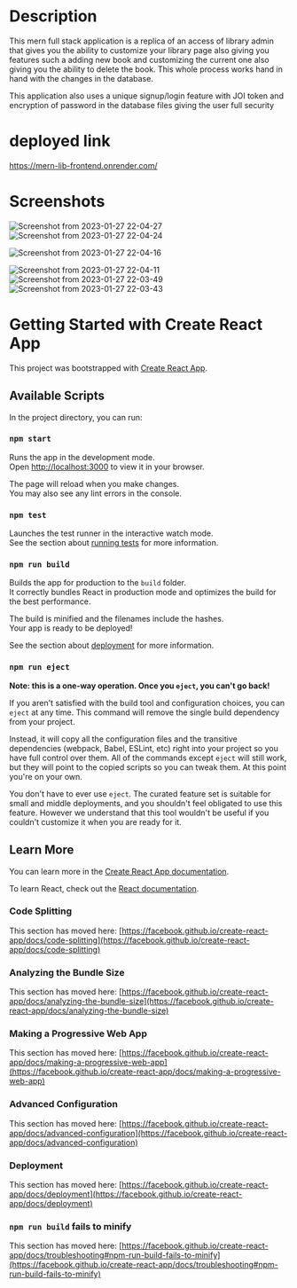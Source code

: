 # Description

This mern full stack application is a replica of an access of library admin that gives you the ability to customize your library page also giving you features such a adding new book and customizing the current one also giving you the ability to delete the book. This whole process works hand in hand with the changes in the database.

This application also uses a unique signup/login feature with JOI token and encryption of password in the database files giving the user full security

# deployed link

https://mern-lib-frontend.onrender.com/

# Screenshots

![Screenshot from 2023-01-27 22-04-27](https://user-images.githubusercontent.com/84196130/215141629-68ee5130-f78f-41f7-a991-6ed23daca527.png)
![Screenshot from 2023-01-27 22-04-24](https://user-images.githubusercontent.com/84196130/215141643-19b739f8-6063-43cb-86b2-6d8f870585f7.png)

![Screenshot from 2023-01-27 22-04-16](https://user-images.githubusercontent.com/84196130/215141659-281ae2e5-4e5d-49a4-a45f-3e64a60245b0.png)

![Screenshot from 2023-01-27 22-04-11](https://user-images.githubusercontent.com/84196130/215141680-1da5cdf0-bf07-43d6-a79f-98e388ba3ef1.png)
![Screenshot from 2023-01-27 22-03-49](https://user-images.githubusercontent.com/84196130/215142170-7348643c-4c02-4e07-8f54-4939b22cbdc9.png)
![Screenshot from 2023-01-27 22-03-43](https://user-images.githubusercontent.com/84196130/215142207-b0ecfce6-d628-4de2-9e22-8eb66b5f31be.png)


# Getting Started with Create React App

This project was bootstrapped with [Create React App](https://github.com/facebook/create-react-app).

## Available Scripts

In the project directory, you can run:

### `npm start`

Runs the app in the development mode.\
Open [http://localhost:3000](http://localhost:3000) to view it in your browser.

The page will reload when you make changes.\
You may also see any lint errors in the console.

### `npm test`

Launches the test runner in the interactive watch mode.\
See the section about [running tests](https://facebook.github.io/create-react-app/docs/running-tests) for more information.

### `npm run build`

Builds the app for production to the `build` folder.\
It correctly bundles React in production mode and optimizes the build for the best performance.

The build is minified and the filenames include the hashes.\
Your app is ready to be deployed!

See the section about [deployment](https://facebook.github.io/create-react-app/docs/deployment) for more information.

### `npm run eject`

**Note: this is a one-way operation. Once you `eject`, you can't go back!**

If you aren't satisfied with the build tool and configuration choices, you can `eject` at any time. This command will remove the single build dependency from your project.

Instead, it will copy all the configuration files and the transitive dependencies (webpack, Babel, ESLint, etc) right into your project so you have full control over them. All of the commands except `eject` will still work, but they will point to the copied scripts so you can tweak them. At this point you're on your own.

You don't have to ever use `eject`. The curated feature set is suitable for small and middle deployments, and you shouldn't feel obligated to use this feature. However we understand that this tool wouldn't be useful if you couldn't customize it when you are ready for it.

## Learn More

You can learn more in the [Create React App documentation](https://facebook.github.io/create-react-app/docs/getting-started).

To learn React, check out the [React documentation](https://reactjs.org/).

### Code Splitting

This section has moved here: [https://facebook.github.io/create-react-app/docs/code-splitting](https://facebook.github.io/create-react-app/docs/code-splitting)

### Analyzing the Bundle Size

This section has moved here: [https://facebook.github.io/create-react-app/docs/analyzing-the-bundle-size](https://facebook.github.io/create-react-app/docs/analyzing-the-bundle-size)

### Making a Progressive Web App

This section has moved here: [https://facebook.github.io/create-react-app/docs/making-a-progressive-web-app](https://facebook.github.io/create-react-app/docs/making-a-progressive-web-app)

### Advanced Configuration

This section has moved here: [https://facebook.github.io/create-react-app/docs/advanced-configuration](https://facebook.github.io/create-react-app/docs/advanced-configuration)

### Deployment

This section has moved here: [https://facebook.github.io/create-react-app/docs/deployment](https://facebook.github.io/create-react-app/docs/deployment)

### `npm run build` fails to minify

This section has moved here: [https://facebook.github.io/create-react-app/docs/troubleshooting#npm-run-build-fails-to-minify](https://facebook.github.io/create-react-app/docs/troubleshooting#npm-run-build-fails-to-minify)
